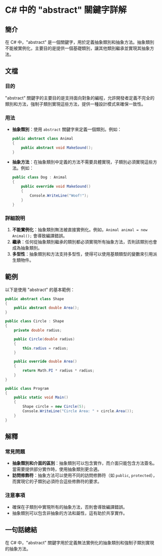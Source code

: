 <!--
Meta Description: # C# 中的 "abstract" 關鍵字詳解 ## 簡介 在 C# 中，"abstract" 是一個關鍵字，用於定義抽象類別和抽象方法。抽象類別不能被實例化，主要目的是提供一個基礎類別，讓其他類別繼承並實現其抽象方法。 ## 文檔 ### 目的 "abstract" 關鍵字的主要目的是支持面向對...
Meta Keywords: public, abstract, circle, radius, class
-->

# C# 中的 "abstract" 關鍵字詳解

## 簡介
在 C# 中，"abstract" 是一個關鍵字，用於定義抽象類別和抽象方法。抽象類別不能被實例化，主要目的是提供一個基礎類別，讓其他類別繼承並實現其抽象方法。

## 文檔
### 目的
"abstract" 關鍵字的主要目的是支持面向對象的編程，允許開發者定義不完全的類別和方法，強制子類別實現這些方法，提供一種設計模式來確保一致性。

### 用法
- **抽象類別**：使用 `abstract` 關鍵字來定義一個類別。例如：
  ```csharp
  public abstract class Animal
  {
      public abstract void MakeSound();
  }
  ```
- **抽象方法**：在抽象類別中定義的方法不需要具體實現，子類別必須實現這些方法。例如：
  ```csharp
  public class Dog : Animal
  {
      public override void MakeSound()
      {
          Console.WriteLine("Woof!");
      }
  }
  ```

### 詳細說明
1. **不能實例化**：抽象類別無法被直接實例化。例如，`Animal animal = new Animal();` 會導致編譯錯誤。
2. **繼承**：任何從抽象類別繼承的類別都必須實現所有抽象方法，否則該類別也會成為抽象類別。
3. **多型性**：抽象類別和方法支持多型性，使得可以使用基類類型的變數來引用派生類物件。

## 範例
以下是使用 "abstract" 的基本範例：

```csharp
public abstract class Shape
{
    public abstract double Area();
}

public class Circle : Shape
{
    private double radius;

    public Circle(double radius)
    {
        this.radius = radius;
    }

    public override double Area()
    {
        return Math.PI * radius * radius;
    }
}

public class Program
{
    public static void Main()
    {
        Shape circle = new Circle(5);
        Console.WriteLine("Circle Area: " + circle.Area());
    }
}
```

## 解釋
### 常見問題
- **抽象類別和介面的區別**：抽象類別可以包含實作，而介面只能包含方法簽名。當需要提供部分實作時，使用抽象類別更合適。
- **訪問修飾符**：抽象方法可以使用不同的訪問修飾符（如 `public`, `protected`），而實現它的子類別必須符合這些修飾符的要求。

### 注意事項
- 確保在子類別中實現所有的抽象方法，否則會導致編譯錯誤。
- 抽象類別可以包含非抽象的方法和屬性，這有助於共享實作。

## 一句話總結
在 C# 中，"abstract" 關鍵字用於定義無法實例化的抽象類別和強制子類別實現的抽象方法。